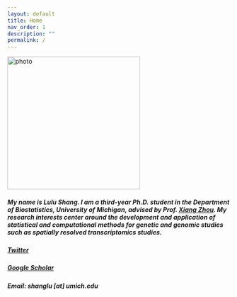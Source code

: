 ```yaml
---
layout: default
title: Home
nav_order: 1
description: ""
permalink: /
---
```



<img align="top" src="/images/lulu.jpeg" alt="photo" width="300"/> 



##### My name is Lulu Shang. I am a third-year Ph.D. student in the Department of Biostatistics, University of Michigan, advised by Prof. [Xiang Zhou](http://xzlab.org). My research interests center around the development and application of statistical and computational methods for genetic and genomic studies such as spatially resolved transcriptomics studies. 


##### [Twitter](https://twitter.com/shang_lulu)
##### [Google Scholar](https://scholar.google.com/citations?user=tkt5ZOYAAAAJ&hl=zh-CN&authuser=1)
##### Email: shanglu [at] umich.edu
